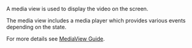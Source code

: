 ﻿A media view is used to display the video on the screen.

The media view includes a media player which provides various events depending on the state.

For more details see [MediaView Guide](https://samsung.github.io/Tizen.CircularUI/guide/MediaView.html).
